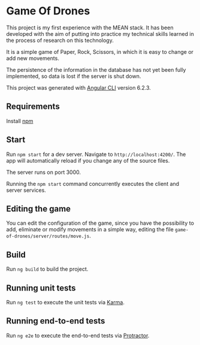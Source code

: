 # Game Of Drones

This project is my first experience with the MEAN stack.  It has been developed with the aim of putting into practice my technical skills learned in the process of research on this technology.

It is a simple game of Paper, Rock, Scissors, in which it is easy to change or add new movements. 

The persistence of the information in the database has not yet been fully implemented, so data is lost if the server is shut down.

This project was generated with [Angular CLI](https://github.com/angular/angular-cli) version 6.2.3.

## Requirements

Install [npm](https://www.npmjs.com/get-npm)

## Start

Run `npm start` for a dev server. Navigate to `http://localhost:4200/`. The app will automatically reload if you change any of the source files.

The server runs on port 3000.

Running the `npm start` command concurrently executes the client and server services.

## Editing the game

You can edit the configuration of the game, since you have the possibility to add, eliminate or modify movements in a simple way, editing the file `game-of-drones/server/routes/move.js`.

## Build

Run `ng build` to build the project.

## Running unit tests

Run `ng test` to execute the unit tests via [Karma](https://karma-runner.github.io).

## Running end-to-end tests

Run `ng e2e` to execute the end-to-end tests via [Protractor](http://www.protractortest.org/).
